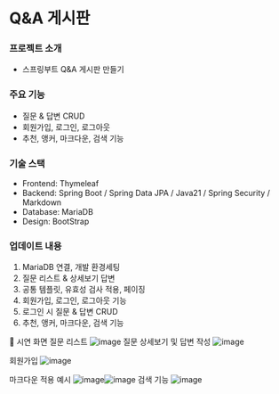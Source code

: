 # Q&A 게시판

### 프로젝트 소개 
 - 스프링부트 Q&A 게시판 만들기

### 주요 기능
- 질문 & 답변 CRUD
- 회원가입, 로그인, 로그아웃
- 추천, 앵커, 마크다운, 검색 기능

### 기술 스택
 - Frontend: Thymeleaf 
 - Backend: Spring Boot / Spring Data JPA / Java21 / Spring Security / Markdown
 - Database: MariaDB
 - Design: BootStrap

### 업데이트 내용
1) MariaDB 연결, 개발 환경세팅
2) 질문 리스트 & 상세보기 답변
3) 공통 템플릿, 유효성 검사 적용, 페이징
4) 회원가입, 로그인, 로그아웃 기능
5) 로그인 시 질문 & 답변 CRUD
6) 추천, 앵커, 마크다운, 검색 기능

📸 시연 화면
질문 리스트
![image](https://github.com/user-attachments/assets/6dcf930f-38a0-44b2-b345-a6218ead7b5e)
질문 상세보기 및 답변 작성
![image](https://github.com/user-attachments/assets/9dd60bce-8933-4f6d-95e1-0cc92ca9e261)

회원가입
![image](https://github.com/user-attachments/assets/b8720b1a-8ada-4a93-86a8-b5a0bbb6379a)

마크다운 적용 예시
![image](https://github.com/user-attachments/assets/fad2db5f-d665-4c2b-97b2-2030ba747433)![image](https://github.com/user-attachments/assets/16afea93-e01d-4c84-bd9c-77894773b086)
검색 기능
![image](https://github.com/user-attachments/assets/948c4130-1023-4aaf-aa66-667eb459388c)




